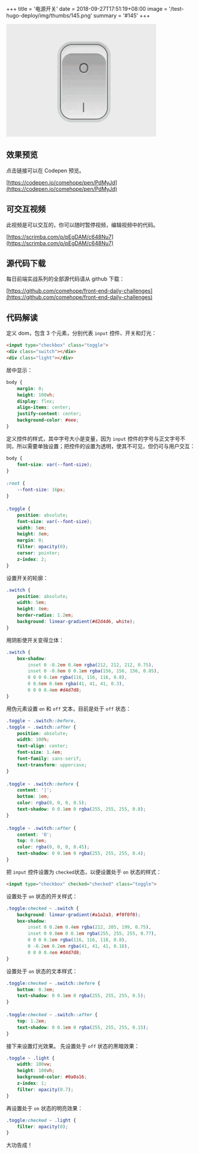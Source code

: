 +++
title = '电源开关'
date = 2018-09-27T17:51:19+08:00
image = '/test-hugo-deploy/img/thumbs/145.png'
summary = '#145'
+++

![](./work.gif)

## 效果预览

点击链接可以在 Codepen 预览。

[https://codepen.io/comehope/pen/PdMyJd](https://codepen.io/comehope/pen/PdMyJd)

## 可交互视频

此视频是可以交互的，你可以随时暂停视频，编辑视频中的代码。

[https://scrimba.com/p/pEgDAM/c648Nu7](https://scrimba.com/p/pEgDAM/c648Nu7)

## 源代码下载

每日前端实战系列的全部源代码请从 github 下载：

[https://github.com/comehope/front-end-daily-challenges](https://github.com/comehope/front-end-daily-challenges)

## 代码解读

定义 dom，包含 3 个元素，分别代表 `input` 控件、开关和灯光：
```html
<input type="checkbox" class="toggle">
<div class="switch"></div>
<div class="light"></div>
```

居中显示：
```css
body {
    margin: 0;
    height: 100vh;
    display: flex;
    align-items: center;
    justify-content: center;
    background-color: #eee;
}
```

定义控件的样式，其中字号大小是变量，因为 `input` 控件的字号与正文字号不同，所以需要单独设置；把控件的设置为透明，使其不可见，但仍可与用户交互：
```css
body {
    font-size: var(--font-size);
}

:root {
    --font-size: 16px;
}

.toggle {
    position: absolute;
    font-size: var(--font-size); 
    width: 5em;
    height: 8em;
    margin: 0;
    filter: opacity(0);
    cursor: pointer;
    z-index: 2;
}
```

设置开关的轮廓：
```css
.switch {
    position: absolute;
    width: 5em;
    height: 8em;
    border-radius: 1.2em;
    background: linear-gradient(#d2d4d6, white);
}
```

用阴影使开关变得立体：
```css
.switch {
    box-shadow: 
        inset 0 -0.2em 0.4em rgba(212, 212, 212, 0.75), 
        inset 0 -0.8em 0 0.1em rgba(156, 156, 156, 0.85), 
        0 0 0 0.1em rgba(116, 116, 116, 0.8), 
        0 0.6em 0.6em rgba(41, 41, 41, 0.3), 
        0 0 0 0.4em #d4d7d8;
}
```

用伪元素设置 `on` 和 `off` 文本，目前是处于 `off` 状态：
```css
.toggle ~ .switch::before,
.toggle ~ .switch::after {
    position: absolute;
    width: 100%;
    text-align: center;
    font-size: 1.4em;
    font-family: sans-serif;
    text-transform: uppercase;
}

.toggle ~ .switch::before {
    content: '|';
    bottom: 1em;
    color: rgba(0, 0, 0, 0.5);
    text-shadow: 0 0.1em 0 rgba(255, 255, 255, 0.8);
}

.toggle ~ .switch::after {
    content: 'O';
    top: 0.6em;
    color: rgba(0, 0, 0, 0.45);
    text-shadow: 0 0.1em 0 rgba(255, 255, 255, 0.4);
}
```

把 `input` 控件设置为 `checked`状态，以便设置处于 `on` 状态的样式：
```html
<input type="checkbox" checked="checked" class="toggle">
```

设置处于 `on` 状态的开关样式：
```css
.toggle:checked ~ .switch {
    background: linear-gradient(#a1a2a3, #f0f0f0);
    box-shadow: 
        inset 0 0.2em 0.4em rgba(212, 205, 199, 0.75), 
        inset 0 0.8em 0 0.1em rgba(255, 255, 255, 0.77), 
        0 0 0 0.1em rgba(116, 116, 118, 0.8), 
        0 -0.2em 0.2em rgba(41, 41, 41, 0.18), 
        0 0 0 0.4em #d4d7d8;
}
```

设置处于 `on` 状态的文本样式：
```css
.toggle:checked ~ .switch::before {
    bottom: 0.3em;
    text-shadow: 0 0.1em 0 rgba(255, 255, 255, 0.5);
}

.toggle:checked ~ .switch::after {
    top: 1.2em;
    text-shadow: 0 0.1em 0 rgba(255, 255, 255, 0.15);
}
```

接下来设置灯光效果。
先设置处于 `off` 状态的黑暗效果：
```css
.toggle ~ .light {
    width: 100vw;
    height: 100vh;
    background-color: #0a0a16;
    z-index: 1;
    filter: opacity(0.7);
}
```

再设置处于 `on` 状态的明亮效果：
```css
.toggle:checked ~ .light {
    filter: opacity(0);
}
```

大功告成！
